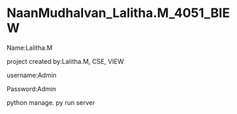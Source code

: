# NaanMudhalvan_Lalitha.M_4051_BIEW

Name:Lalitha.M

project created by:Lalitha.M, CSE, VIEW

username:Admin

Password:Admin

python manage. py run server
